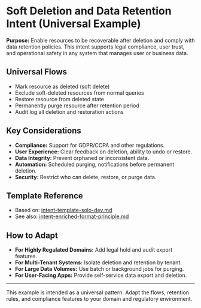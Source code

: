 # Soft Deletion and Data Retention Intent (Universal Example)

**Purpose:**
Enable resources to be recoverable after deletion and comply with data retention policies. This intent supports legal compliance, user trust, and operational safety in any system that manages user or business data.

## Universal Flows
- Mark resource as deleted (soft delete)
- Exclude soft-deleted resources from normal queries
- Restore resource from deleted state
- Permanently purge resource after retention period
- Audit log all deletion and restoration actions

## Key Considerations
- **Compliance:** Support for GDPR/CCPA and other regulations.
- **User Experience:** Clear feedback on deletion, ability to undo or restore.
- **Data Integrity:** Prevent orphaned or inconsistent data.
- **Automation:** Scheduled purging, notifications before permanent deletion.
- **Security:** Restrict who can delete, restore, or purge data.

## Template Reference
- Based on: [intent-template-solo-dev.md](../templates/intent-template-solo-dev.md)
- See also: [intent-enriched-format-principle.md](../principles/intent-enriched-format-principle.md)

## How to Adapt
- **For Highly Regulated Domains:** Add legal hold and audit export features.
- **For Multi-Tenant Systems:** Isolate deletion and retention by tenant.
- **For Large Data Volumes:** Use batch or background jobs for purging.
- **For User-Facing Apps:** Provide self-service data export and deletion.

---
This example is intended as a universal pattern. Adapt the flows, retention rules, and compliance features to your domain and regulatory environment. 